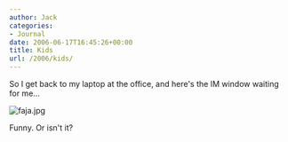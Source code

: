 ```yaml
---
author: Jack
categories:
- Journal
date: 2006-06-17T16:45:26+00:00
title: Kids
url: /2006/kids/
---
```


So I get back to my laptop at the office, and here's the IM window waiting for me&#8230; 


<img id="image1271" src="http://baty.net/files/faja.jpg" alt="faja.jpg" /> 

Funny. Or isn't it?